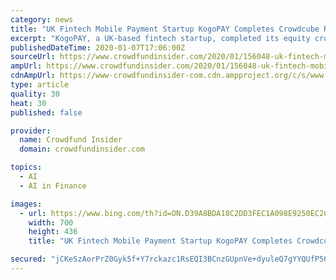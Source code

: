 ```yaml
---
category: news
title: "UK Fintech Mobile Payment Startup KogoPAY Completes Crowdcube Round With More Than £200,000 Secured"
excerpt: "KogoPAY, a UK-based fintech startup, completed its equity crowdfunding round on Crowdcube with more ... and investing in improved efficiency and customer service using AI."
publishedDateTime: 2020-01-07T17:06:00Z
sourceUrl: https://www.crowdfundinsider.com/2020/01/156048-uk-fintech-mobile-payment-startup-kogopay-completes-crowdcube-round-with-more-than-200000-secured/
ampUrl: https://www.crowdfundinsider.com/2020/01/156048-uk-fintech-mobile-payment-startup-kogopay-completes-crowdcube-round-with-more-than-200000-secured/amp/
cdnAmpUrl: https://www-crowdfundinsider-com.cdn.ampproject.org/c/s/www.crowdfundinsider.com/2020/01/156048-uk-fintech-mobile-payment-startup-kogopay-completes-crowdcube-round-with-more-than-200000-secured/amp/
type: article
quality: 30
heat: 30
published: false

provider:
  name: Crowdfund Insider
  domain: crowdfundinsider.com

topics:
  - AI
  - AI in Finance

images:
  - url: https://www.bing.com/th?id=ON.D39A8BDA18C2DD3FEC1A098E9250EC2C
    width: 700
    height: 436
    title: "UK Fintech Mobile Payment Startup KogoPAY Completes Crowdcube Round With More Than £200,000 Secured"

secured: "jCKeSzAorPrZ0Gyk5f+Y7rckazc1RsEQI3BCnzGUpnVe+dyuleQ7gYYQUfP56d9tItTTIvFg7R7aYFssOFEedIABQB68K6K+MSu+T33V3cFh85CcwWvB9qSoRylRyrx3bGbm/JVJb56HC7JwQ6qe3cdsLB0Wips+S53QgaNKLzQKv/JQkITXaCP9gW6+yG9V4aoVoLjEjM3QUCaew4nPtjWb6eaGZ6jqa2kC8zwsLusw+qJgmZuH5bhfG5R4mbZFGUYfOKRmxiDitC4jKbWMiQ==;HZuXvv3b0ZE5sZJxdF+DmQ=="
---
```


